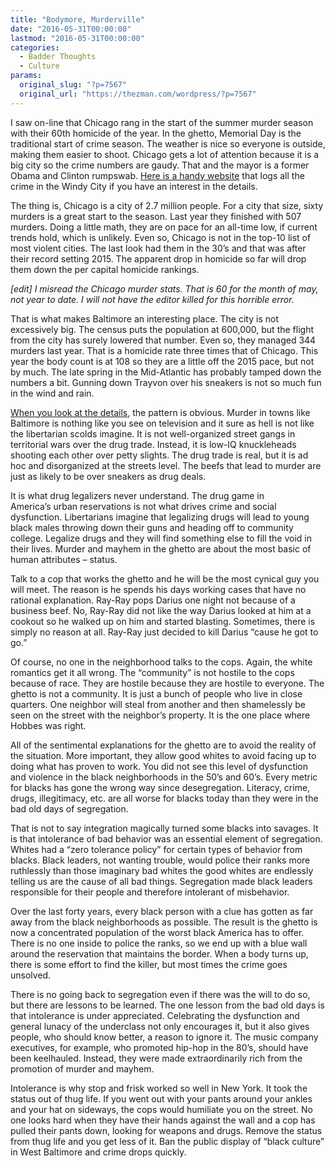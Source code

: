 ```yaml
---
title: "Bodymore, Murderville"
date: "2016-05-31T00:00:00"
lastmod: "2016-05-31T00:00:00"
categories:
  - Badder Thoughts
  - Culture
params:
  original_slug: "?p=7567"
  original_url: "https://thezman.com/wordpress/?p=7567"
---
```


I saw on-line that Chicago rang in the start of the summer murder season
with their 60th homicide of the year. In the ghetto, Memorial Day is the
traditional start of crime season. The weather is nice so everyone is
outside, making them easier to shoot. Chicago gets a lot of attention
because it is a big city so the crime numbers are gaudy. That and the
mayor is a former Obama and Clinton rumpswab. [Here is a handy
website](http://heyjackass.com/) that logs all the crime in the Windy
City if you have an interest in the details.

The thing is, Chicago is a city of 2.7 million people. For a city that
size, sixty murders is a great start to the season. Last year they
finished with 507 murders. Doing a little math, they are on pace for an
all-time low, if current trends hold, which is unlikely. Even so,
Chicago is not in the top-10 list of most violent cities. The last look
had them in the 30’s and that was after their record setting 2015. The
apparent drop in homicide so far will drop them down the per capital
homicide rankings.

*\[edit\] I misread the Chicago murder stats. That is 60 for the month
of may, not year to date. I will not have the editor killed for this
horrible error.*

That is what makes Baltimore an interesting place. The city is not
excessively big. The census puts the population at 600,000, but the
flight from the city has surely lowered that number. Even so, they
managed 344 murders last year. That is a homicide rate three times that
of Chicago. This year the body count is at 108 so they are a little off
the 2015 pace, but not by much. The late spring in the Mid-Atlantic has
probably tamped down the numbers a bit. Gunning down Trayvon over his
sneakers is not so much fun in the wind and rain.

[When you look at the
details](http://chamspage.blogspot.com/2016/01/2016-baltimore-city-homicides-list-and.html),
the pattern is obvious. Murder in towns like Baltimore is nothing like
you see on television and it sure as hell is not like the libertarian
scolds imagine. It is not well-organized street gangs in territorial
wars over the drug trade. Instead, it is low-IQ knuckleheads shooting
each other over petty slights. The drug trade is real, but it is ad hoc
and disorganized at the streets level. The beefs that lead to murder are
just as likely to be over sneakers as drug deals.

It is what drug legalizers never understand. The drug game in
America’s urban reservations is not what drives crime and social
dysfunction. Libertarians imagine that legalizing drugs will lead to
young black males throwing down their guns and heading off to community
college. Legalize drugs and they will find something else to fill the
void in their lives. Murder and mayhem in the ghetto are about the most
basic of human attributes – status.

Talk to a cop that works the ghetto and he will be the most cynical guy
you will meet. The reason is he spends his days working cases that have
no rational explanation. Ray-Ray pops Darius one night not because of a
business beef. No, Ray-Ray did not like the way Darius looked at him at
a cookout so he walked up on him and started blasting. Sometimes, there
is simply no reason at all. Ray-Ray just decided to kill Darius “cause
he got to go.”

Of course, no one in the neighborhood talks to the cops. Again, the
white romantics get it all wrong. The “community” is not hostile to the
cops because of race. They are hostile because they are hostile to
everyone. The ghetto is not a community. It is just a bunch of people
who live in close quarters. One neighbor will steal from another and
then shamelessly be seen on the street with the neighbor’s property. It
is the one place where Hobbes was right.

All of the sentimental explanations for the ghetto are to avoid the
reality of the situation. More important, they allow good whites to
avoid facing up to doing what has proven to work. You did not see this
level of dysfunction and violence in the black neighborhoods in the 50’s
and 60’s. Every metric for blacks has gone the wrong way since
desegregation. Literacy, crime, drugs, illegitimacy, etc. are all worse
for blacks today than they were in the bad old days of segregation.

That is not to say integration magically turned some blacks into
savages. It is that intolerance of bad behavior was an essential element
of segregation. Whites had a “zero tolerance policy” for certain types
of behavior from blacks. Black leaders, not wanting trouble, would
police their ranks more ruthlessly than those imaginary bad whites the
good whites are endlessly telling us are the cause of all bad things.
Segregation made black leaders responsible for their people and
therefore intolerant of misbehavior.

Over the last forty years, every black person with a clue has gotten as
far away from the black neighborhoods as possible. The result is the
ghetto is now a concentrated population of the worst black America has
to offer. There is no one inside to police the ranks, so we end up with
a blue wall around the reservation that maintains the border. When a
body turns up, there is some effort to find the killer, but most times
the crime goes unsolved.

There is no going back to segregation even if there was the will to do
so, but there are lessons to be learned. The one lesson from the bad old
days is that intolerance is under appreciated. Celebrating the
dysfunction and general lunacy of the underclass not only encourages it,
but it also gives people, who should know better, a reason to ignore it.
The music company executives, for example, who promoted hip-hop in the
80’s, should have been keelhauled. Instead, they were made
extraordinarily rich from the promotion of murder and mayhem.

Intolerance is why stop and frisk worked so well in New York. It took
the status out of thug life. If you went out with your pants around your
ankles and your hat on sideways, the cops would humiliate you on the
street. No one looks hard when they have their hands against the wall
and a cop has pulled their pants down, looking for weapons and drugs.
Remove the status from thug life and you get less of it. Ban the public
display of “black culture” in West Baltimore and crime drops quickly.
